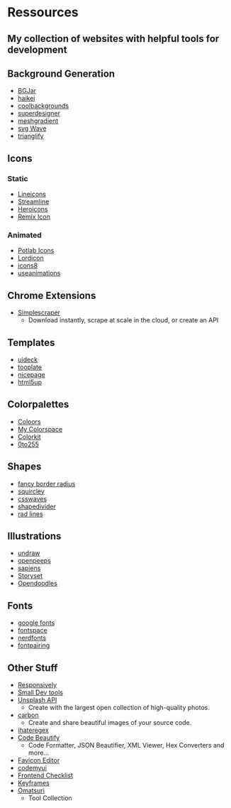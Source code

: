 # Ressources
## My collection of websites with helpful tools for development

## Background Generation
- [BGJar](https://bgjar.com/)
- [haikei](https://app.haikei.app/)
- [coolbackgrounds](https://coolbackgrounds.io/black-background/)
- [superdesigner](https://superdesigner.co/tools/backgrounds?type=side-wave)
- [meshgradient](https://meshgradient.in/)
- [svg Wave](https://svgwave.in/)
- [trianglify](https://trianglify.io/)

## Icons
### Static
- [Lineicons](https://lineicons.com/)
- [Streamline](https://www.streamlinehq.com/icons)
- [Heroicons](https://heroicons.com/)
- [Remix Icon](https://remixicon.com/)
### Animated
- [Potlab Icons](https://potlabicons.com/)
- [Lordicon](https://lordicon.com/)
- [icons8](https://icons8.com/icons/set/popular--animated)
- [useanimations](https://useanimations.com/#explore)

## Chrome Extensions
- [Simplescraper](https://simplescraper.io/)
  - Download instantly, scrape at scale in the cloud, or create an API

## Templates
- [uideck](https://uideck.com/)
- [tooplate](https://www.tooplate.com/free-templates)
- [nicepage](https://nicepage.com/templates)
- [html5up](https://html5up.net/)

## Colorpalettes
- [Coloors](https://coolors.co/generate)
- [My Colorspace](https://mycolor.space/)
- [Colorkit](https://colorkit.io/)
- [0to255](https://0to255.com/)

## Shapes
- [fancy border radius](https://9elements.github.io/fancy-border-radius/#50.100.0.50--.)
- [squircley](https://squircley.app/)
- [csswaves](https://getwaves.io/)
- [shapedivider](https://www.shapedivider.app/)
- [rad lines](https://msurguy.github.io/rad-lines/?qt=42&rn=-2&cv=curveCardinalOpen)

## Illustrations
- [undraw](https://undraw.co/)
- [openpeeps](https://blush.design/)
- [sapiens](https://sapiens.ui8.net/9m3c3s2)
- [Storyset](https://storyset.com/)
- [Opendoodles](https://opendoodles.com/)

## Fonts
- [google fonts](https://fonts.google.com/)
- [fontspace](https://www.fontspace.com/)
- [nerdfonts](https://www.nerdfonts.com/)
- [fontpairing](https://www.fontpair.co/all)

## Other Stuff
- [Responsively](https://responsively.app/)
- [Small Dev tools](https://smalldev.tools/)
- [Unsplash API](https://unsplash.com/developers)
  - Create with the largest open collection of high-quality photos.
- [carbon](https://carbon.now.sh)
  - Create and share beautiful images of your source code.
- [ihateregex](https://ihateregex.io/)
- [Code Beautify](https://codebeautify.org/)
  - Code Formatter, JSON Beautifier, XML Viewer, Hex Converters and more...
- [Favicon Editor](https://www.favicon.cc/)
- [codemyui](https://codemyui.com/)
- [Frontend Checklist](https://frontendchecklist.io/)
- [Keyframes](https://keyframes.app/)
- [Omatsuri](https://omatsuri.app/)
  - Tool Collection



